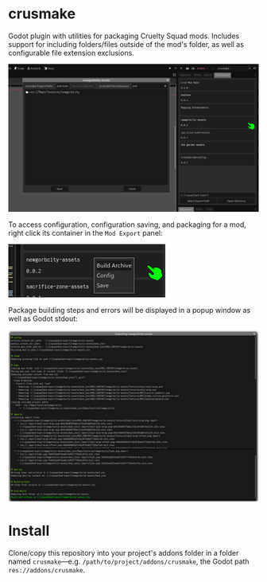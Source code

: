 # crusmake

Godot plugin with utilities for packaging Cruelty Squad mods. Includes support for including folders/files outside of the mod's folder, as well as configurable file extension exclusions.

![config-panel](./media/README-01.png)

To access configuration, configuration saving, and packaging for a mod, right click its container in the `Mod Export` panel:

![actions-context-menu](./media/README-context-menu.png)

Package building steps and errors will be displayed in a popup window as well as Godot stdout:

![build-output](./media/README-build-output.png)

# Install

Clone/copy this repository into your project's addons folder in a folder named `crusmake`—e.g. `/path/to/project/addons/crusmake`, the Godot path `res://addons/crusmake`.